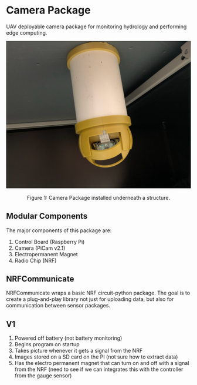 # Camera Package
UAV deployable camera package for monitoring hydrology and performing edge computing. 
<p align="center">
<img src="V1.0/pics/v1-module.png" alt="drawing" width="600"/>
</p>
<p align="center">
Figure 1: Camera Package installed underneath a structure.
</p>

## Modular Components
The major components of this package are:
1. Control Board (Raspberry Pi)
2. Camera (PiCam v2.1)
3. Electropermanent Magnet
4. Radio Chip (NRF)

## NRFCommunicate

NRFCommunicate wraps a basic NRF circuit-python package. The goal is to create a plug-and-play library not just for uploading data, but also for communication between sensor packages.


## V1
1.	Powered off battery (not battery monitoring)
1.	Begins program on startup
1.	Takes picture whenever it gets a signal from the NRF
1.	Images stored on a SD card on the PI (not sure how to extract data)
1.	Has the electro permanent magnet that can turn on and off with a signal from the NRF (need to see if we can integrates this with the controller from the gauge sensor)
 








